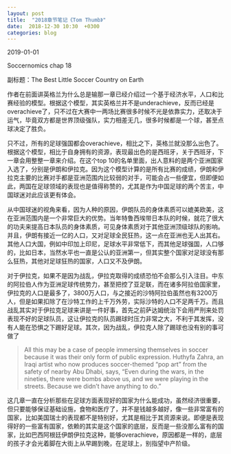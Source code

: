 ```yaml
---
layout: post
title:  "2018章节笔记《Tom Thumb》"
date:  2018-12-30 10:30  +0300
categories: blog
---
```


2019-01-01

Soccernomics chap 18

副标题：The Best Little Soccer Country on Earth

作者在前面讲英格兰为什么总是输那一章已经介绍过一个基于经济水平，人口和比赛经验的模型。根据这个模型，其实英格兰并不是underachieve，反而已经是overachieve了，只不过在大赛中一两场比赛很多时候不光是依靠实力，还取决于运气，毕竟双方都是世界顶级强队，实力相差无几，很多时候都是一个球，甚至点球决定了胜负。

只不过，所有的足球强国都会overachieve，相比之下，英格兰就没那么出色了。根据这个模型，相比于自身拥有的资源，表现最出色的是西班牙，关于西班牙，下一章会用整整一章来介绍。在这个top 10的名单里面，出人意料的是两个亚洲国家入选了，分别是伊朗和伊拉克。因为这个模型计算的是所有比赛的成绩，伊朗和伊拉克主要的比赛对手都是亚洲范围内比较弱的对手，可能会占一些便宜，但即便如此，两国在足球领域的表现也是值得称赞的，尤其是作为中国足球的两个苦主，中国球迷对此应该更有体会。

从中国球迷的视角来看，因为人种的原因，伊朗队员的身体素质可以媲美欧美，这在亚洲范围内是一个非常巨大的优势。当年特鲁西埃带日本队的时候，就花了很大的功夫来提高日本队员的身体素质，可见身体素质对于其他亚洲顶级球队的影响。并且，伊朗有接近一亿的人口，又对足球全民狂热，这一点在亚洲也无人出其右。其他人口大国，例如中印加上印尼，足球水平非常低下，而其他足球强国，人口够的，比如日本，当然水平也一直是公认的亚洲第一，但其实整个国家对足球没有那么狂热，其他对足球狂热的国家，人口又不及伊朗。

对于伊拉克，如果不是因为战乱，伊拉克取得的成绩恐怕不会那么引入注目。中东的阿拉伯人作为亚洲足球传统势力，甚至把控了亚足联，而在诸多阿拉伯国家里，伊拉克的人口是最多了，3800万人口，与之接近的沙特阿拉伯虽然也有3200万人，但是如果扣除了在沙特工作的上千万外劳，实际沙特的人口不足两千万。而且战乱其实对于伊拉克足球来讲是一件好事，首先之前萨达姆统治下会用严刑来处罚表现不好的足球队员，这让伊拉克的队员踢球时压力非常之大，不利于其发挥，没有人能在恐惧之下踢好足球。其次，因为战乱，伊拉克人除了踢球也没有别的事可做了

> All this may be a case of people immersing themselves in soccer because it was their only form of public expression. Huthyfa Zahra, an Iraqi artist who now produces soccer-themed “pop art” from the safety of nearby Abu Dhabi, says, “Even during the wars, in the nineties, there were bombs above us, and we were playing in the streets. Because we didn’t have anything to do.”

这几章一直在分析那些在足球方面表现好的国家为什么能成功，虽然经济很重要，但只要能够保证基础设施，食物和医疗了，并不是钱越多越好，像一些非常富有的国家，比如美国瑞士的表现都不是特别好，尤其是相比于其资源来说。即便是表现得好的一些富有国家，依赖的其实是这个国家的底层，反而是一些没那么富有的国家，比如巴西阿根廷伊朗伊拉克这种，能够overachieve，原因都是一样的，底层的孩子才会光着脚在大街上从早踢到晚，在足球上，别指望中产阶级。

<!--end-->
